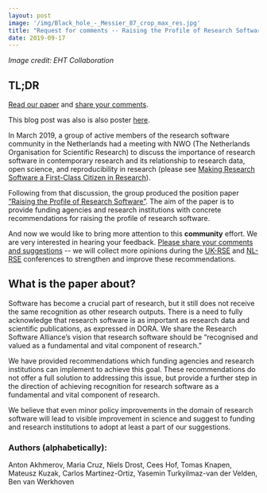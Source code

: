 ```yaml
---
layout: post
image: '/img/Black_hole_-_Messier_87_crop_max_res.jpg'
title: "Request for comments -- Raising the Profile of Research Software"
date: 2019-09-17
---
```

*Image credit: EHT Collaboration*

## TL;DR
[Read our paper](https://doi.org/10.5281/zenodo.3378571) and [share your comments](https://docs.google.com/document/d/16ABv4u6HADzkQHSiCQC1cPLVmA3EWWvr0B-DeZt1DGE/edit?usp=sharing).

This blog post was also is also poster [here](https://openworking.wordpress.com/2019/09/17/request-for-comments-raising-the-profile-of-research-software/).

In March 2019, a group of active members of the research software community in the Netherlands had a meeting with NWO (The Netherlands Organisation for Scientific Research)  to discuss the importance of research software in contemporary research and its relationship to research data, open science, and reproducibility in research (please see [Making Research Software a First-Class Citizen in Research](https://doi.org/10.5281/zenodo.2647436)).

<!--break-->

Following from that discussion, the group produced the position paper [“Raising the Profile of Research Software”](https://doi.org/10.5281/zenodo.3378571). The aim of the paper is to provide funding agencies and research institutions with concrete recommendations for raising the profile of research software.

And now we would like to bring more attention to this **community** effort. We are very interested in hearing your feedback. [Please share your comments and suggestions](https://docs.google.com/document/d/16ABv4u6HADzkQHSiCQC1cPLVmA3EWWvr0B-DeZt1DGE/edit?usp=sharing) -- we will collect more opinions during the [UK-RSE](https://rse.ac.uk/conf2019/) and [NL-RSE](/events/nl-rse19) conferences to strengthen and improve these recommendations.


## What is the paper about?
Software has become a crucial part of research, but it still does not receive the same recognition as other research outputs. There is a need to fully acknowledge that research software is as important as research data and scientific publications, as expressed in DORA. We share the Research Software Alliance’s vision that research software should be “recognised and valued as a fundamental and vital component of research.”

We have provided recommendations which funding agencies and research institutions can implement to achieve this goal. These recommendations do not offer a full solution to addressing this issue, but provide a further step in the direction of achieving recognition for research software as a fundamental and vital component of research.

We believe that even minor policy improvements in the domain of research software will lead to visible improvement in science and suggest to funding and research institutions to adopt at least a part of our suggestions.


### Authors (alphabetically):
Anton Akhmerov, Maria Cruz, Niels Drost, Cees Hof, Tomas Knapen, Mateusz Kuzak, Carlos Martinez-Ortiz, Yasemin Turkyilmaz-van der Velden, Ben van Werkhoven
